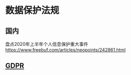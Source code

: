 # 数据保护法规

## 国内

盘点2020年上半年个人信息保护重大事件
https://www.freebuf.com/articles/neopoints/242861.html

## [GDPR](https://gdpr-info.eu/)

